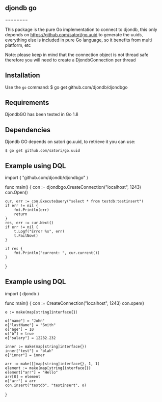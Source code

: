 ## djondb go
========

This package is the pure Go implementation to connect to djondb, this only depends on https://github.com/satori/go.uuid to generate the uuids,
everything else is included in pure Go language, so it benefits from multi platform, etc

Note: please keep in mind that the connection object is not thread safe therefore you will need to create a DjondbConnection per thread

## Installation 

Use the `go` command:
   $ go get github.com/djondb/djondbgo

## Requirements

DjondbGO has been tested in Go 1.8

## Dependencies

Djondb GO depends on satori go.uuid, to retrieve it you can use:

	$ go get github.com/satori/go.uuid


## Example using DQL

import (
	"github.com/djondb/djondbgo"
)

func main() {
	con := djondbgo.CreateConnection("localhost", 1243)
	con.Open()

	cur, err := con.ExecuteQuery("select * from testdb:testinsert")
	if err != nil {
		fmt.Println(err)
		return
	}
	res, err := cur.Next()
	if err != nil {
		t.Logf("Error %s", err)
		t.FailNow()
	}

	if res {
		fmt.Println("current: ", cur.current())
	}
}

## Example using DQL
import (
	djondb
)

func main() {
	con := CreateConnection("localhost", 1243)
	con.open()

	o := make(map[string]interface{})

	o["name"] = "John"
	o["lastName"] = "Smith"
	o["age"] = 10
	o["b"] = true
	o["salary"] = 12232.232

	inner := make(map[string]interface{})
	inner["test"] = "blah"
	o["inner"] = inner

	arr := make([]map[string]interface{}, 1, 1)
	element := make(map[string]interface{})
	element["arr"] = "Hello"
	arr[0] = element
	o["arr"] = arr
	con.insert("testdb", "testinsert", o)
}

